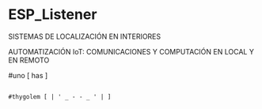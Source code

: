 # ESP_Listener

SISTEMAS DE LOCALIZACIÓN EN INTERIORES

AUTOMATIZACIÓN IoT: COMUNICACIONES Y COMPUTACIÓN EN LOCAL Y EN REMOTO


#uno [ has ]























                                                                                    #thygolem [ | ' _ - - _ ' | ]
